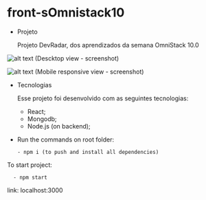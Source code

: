 # front-sOmnistack10

+ Projeto

    Projeto DevRadar, dos aprendizados da semana OmniStack 10.0
    

![alt text](https://github.com/OSX-RSPlug-a/front-sOmnistack10/tree/master/images/Screenshot_2020-02-10_18-11-22.png)
(Descktop view - screenshot)

![alt text](https://github.com/OSX-RSPlug-a/front-sOmnistack10/tree/master/images/Screenshot_2020-02-10_18-12-30.png)
(Mobile responsive view - screenshot)

+ Tecnologias

  Esse projeto foi desenvolvido com as seguintes tecnologias:

    - React;
    - Mongodb;
    - Node.js (on backend);


- Run the commands on root folder:    

      - npm i (to push and install all dependencies)


To start project:
   
      - npm start
      
  link: localhost:3000
  
